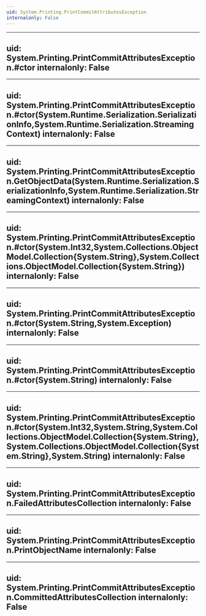 ```yaml
---
uid: System.Printing.PrintCommitAttributesException
internalonly: False
---
```


---
uid: System.Printing.PrintCommitAttributesException.#ctor
internalonly: False
---

---
uid: System.Printing.PrintCommitAttributesException.#ctor(System.Runtime.Serialization.SerializationInfo,System.Runtime.Serialization.StreamingContext)
internalonly: False
---

---
uid: System.Printing.PrintCommitAttributesException.GetObjectData(System.Runtime.Serialization.SerializationInfo,System.Runtime.Serialization.StreamingContext)
internalonly: False
---

---
uid: System.Printing.PrintCommitAttributesException.#ctor(System.Int32,System.Collections.ObjectModel.Collection{System.String},System.Collections.ObjectModel.Collection{System.String})
internalonly: False
---

---
uid: System.Printing.PrintCommitAttributesException.#ctor(System.String,System.Exception)
internalonly: False
---

---
uid: System.Printing.PrintCommitAttributesException.#ctor(System.String)
internalonly: False
---

---
uid: System.Printing.PrintCommitAttributesException.#ctor(System.Int32,System.String,System.Collections.ObjectModel.Collection{System.String},System.Collections.ObjectModel.Collection{System.String},System.String)
internalonly: False
---

---
uid: System.Printing.PrintCommitAttributesException.FailedAttributesCollection
internalonly: False
---

---
uid: System.Printing.PrintCommitAttributesException.PrintObjectName
internalonly: False
---

---
uid: System.Printing.PrintCommitAttributesException.CommittedAttributesCollection
internalonly: False
---
